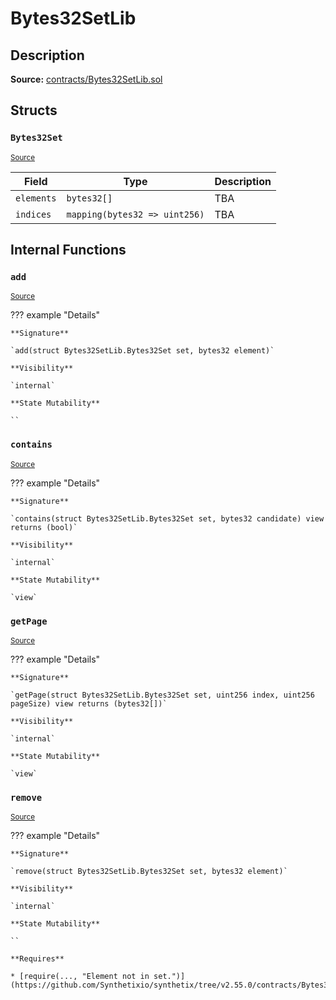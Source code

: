 # Bytes32SetLib

## Description

**Source:** [contracts/Bytes32SetLib.sol](https://github.com/Synthetixio/synthetix/tree/v2.55.0/contracts/Bytes32SetLib.sol)

## Structs

### `Bytes32Set`

<sub>[Source](https://github.com/Synthetixio/synthetix/tree/v2.55.0/contracts/Bytes32SetLib.sol#L5)</sub>

| Field      | Type                          | Description |
| ---------- | ----------------------------- | ----------- |
| `elements` | `bytes32[]`                   | TBA         |
| `indices`  | `mapping(bytes32 => uint256)` | TBA         |

## Internal Functions

### `add`

<sub>[Source](https://github.com/Synthetixio/synthetix/tree/v2.55.0/contracts/Bytes32SetLib.sol#L42)</sub>

??? example "Details"

    **Signature**

    `add(struct Bytes32SetLib.Bytes32Set set, bytes32 element)`

    **Visibility**

    `internal`

    **State Mutability**

    ``

### `contains`

<sub>[Source](https://github.com/Synthetixio/synthetix/tree/v2.55.0/contracts/Bytes32SetLib.sol#L10)</sub>

??? example "Details"

    **Signature**

    `contains(struct Bytes32SetLib.Bytes32Set set, bytes32 candidate) view returns (bool)`

    **Visibility**

    `internal`

    **State Mutability**

    `view`

### `getPage`

<sub>[Source](https://github.com/Synthetixio/synthetix/tree/v2.55.0/contracts/Bytes32SetLib.sol#L18)</sub>

??? example "Details"

    **Signature**

    `getPage(struct Bytes32SetLib.Bytes32Set set, uint256 index, uint256 pageSize) view returns (bytes32[])`

    **Visibility**

    `internal`

    **State Mutability**

    `view`

### `remove`

<sub>[Source](https://github.com/Synthetixio/synthetix/tree/v2.55.0/contracts/Bytes32SetLib.sol#L50)</sub>

??? example "Details"

    **Signature**

    `remove(struct Bytes32SetLib.Bytes32Set set, bytes32 element)`

    **Visibility**

    `internal`

    **State Mutability**

    ``

    **Requires**

    * [require(..., "Element not in set.")](https://github.com/Synthetixio/synthetix/tree/v2.55.0/contracts/Bytes32SetLib.sol#L51)
